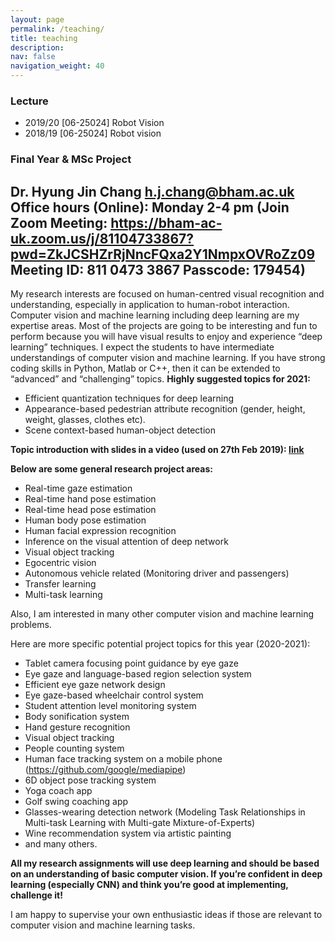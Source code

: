 ```yaml
---
layout: page
permalink: /teaching/
title: teaching
description:
nav: false
navigation_weight: 40
---
```


### Lecture
- 2019/20 [06-25024] Robot Vision
- 2018/19 [06-25024] Robot vision

### Final Year & MSc Project

**Dr. Hyung Jin Chang**
h.j.chang@bham.ac.uk
**Office hours (Online):** Monday 2-4 pm
(Join Zoom Meeting:
https://bham-ac-uk.zoom.us/j/81104733867?pwd=ZkJCSHZrRjNncFQxa2Y1NmpxOVRoZz09
Meeting ID: 811 0473 3867
Passcode: 179454)
---

My research interests are focused on human-centred visual recognition and understanding, especially in application to human-robot interaction. Computer vision and machine learning including deep learning are my expertise areas. Most of the projects are going to be interesting and fun to perform because you will have visual results to enjoy and experience “deep learning” techniques. I expect the students to have intermediate understandings of computer vision and machine learning. If you have strong coding skills in Python, Matlab or C++, then it can be extended to “advanced” and “challenging” topics.
**Highly suggested topics for 2021:**
- Efficient quantization techniques for deep learning
- Appearance-based pedestrian attribute recognition (gender, height, weight, glasses, clothes etc).
- Scene context-based human-object detection


**Topic introduction with slides in a video (used on 27th Feb 2019): [link](https://youtu.be/3XeiI9ZvLsg)**

**Below are some general research project areas:**
- Real-time gaze estimation
- Real-time hand pose estimation
- Real-time head pose estimation
- Human body pose estimation
- Human facial expression recognition
- Inference on the visual attention of deep network
- Visual object tracking
- Egocentric vision
- Autonomous vehicle related (Monitoring driver and passengers)
- Transfer learning
- Multi-task learning

Also, I am interested in many other computer vision and machine learning problems.

Here are more specific potential project topics for this year (2020-2021):
- Tablet camera focusing point guidance by eye gaze
- Eye gaze and language-based region selection system
- Efficient eye gaze network design
- Eye gaze-based wheelchair control system
- Student attention level monitoring system
- Body sonification system
- Hand gesture recognition
- Visual object tracking
- People counting system
- Human face tracking system on a mobile phone (https://github.com/google/mediapipe)
- 6D object pose tracking system
- Yoga coach app
- Golf swing coaching app
- Glasses-wearing detection network (Modeling Task Relationships in Multi-task Learning with Multi-gate Mixture-of-Experts)
- Wine recommendation system via artistic painting
- and many others.

**All my research assignments will use deep learning and should be based on an understanding of basic computer vision. If you’re confident in deep learning (especially CNN) and think you’re good at implementing, challenge it!**

I am happy to supervise your own enthusiastic ideas if those are relevant to computer vision and machine learning tasks.
